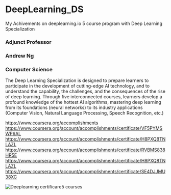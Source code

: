 # DeepLearning_DS
My Achivements on deeplearning.io
5 course program with Deep Learning Specialization 

### Adjunct Professor
### Andrew Ng
### Computer Science
The Deep Learning Specialization is designed to prepare learners
to participate in the development of cutting-edge AI technology,
and to understand the capability, the challenges, and the
consequences of the rise of deep learning. Through five
interconnected courses, learners develop a profound knowledge
of the hottest AI algorithms, mastering deep learning from its
foundations (neural networks) to its industry applications
(Computer Vision, Natural Language Processing, Speech
Recognition, etc.)


https://www.coursera.org/accomplishments
https://www.coursera.org/account/accomplishments/certificate/VF5PYMSWP6AL
https://www.coursera.org/account/accomplishments/certificate/H8PXQ8TNLAZL
https://www.coursera.org/account/accomplishments/certificate/RVBMS838HR5E
https://www.coursera.org/account/accomplishments/certificate/H8PXQ8TNLAZL
https://www.coursera.org/account/accomplishments/certificate/SE4DJJMU38XC

![Deeplearning certificare5 courses](https://user-images.githubusercontent.com/16123495/62002157-7203d880-b0b3-11e9-9c4c-d15f63de6c0e.png)

